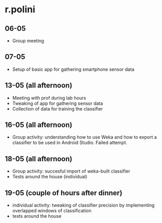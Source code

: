 # r.polini

## 06-05
* Group meeting

## 07-05
* Setup of basic app for gathering smartphone sensor data

## 13-05 (all afternoon)
* Meeting with prof during lab hours
* Tweaking of app for gathering sensor data
* Collection of data for training the classifier

## 16-05 (all afternoon)
* Group activity: understanding how to use Weka and how to export a classifier to be used in Android Studio. Failed attempt.

## 18-05 (all afternoon)
* Group activity: succesful import of weka-built classifier
* Tests around the house (individual)

## 19-05 (couple of hours after dinner)
* individual activity: tweaking of classifier precision by implementing overlapped windows of classification
* tests around the house